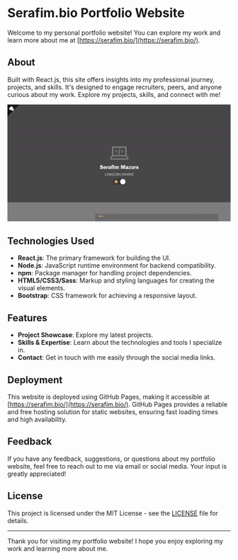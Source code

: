 # Serafim.bio Portfolio Website

Welcome to my personal portfolio website! You can explore my work and learn more about me at [https://serafim.bio/](https://serafim.bio/).

## About

Built with React.js, this site offers insights into my professional journey, projects, and skills. It's designed to engage recruiters, peers, and anyone curious about my work. Explore my projects, skills, and connect with me!

![Demo](/public/demogif.gif)

## Technologies Used

- **React.js**: The primary framework for building the UI.
- **Node.js**: JavaScript runtime environment for backend compatibility.
- **npm**: Package manager for handling project dependencies.
- **HTML5/CSS3/Sass**: Markup and styling languages for creating the visual elements.
- **Bootstrap**: CSS framework for achieving a responsive layout.

## Features

- **Project Showcase**: Explore my latest projects.
- **Skills & Expertise**: Learn about the technologies and tools I specialize in.
- **Contact**: Get in touch with me easily through the social media links.

## Deployment

This website is deployed using GitHub Pages, making it accessible at [https://serafim.bio/](https://serafim.bio/). GitHub Pages provides a reliable and free hosting solution for static websites, ensuring fast loading times and high availability.


## Feedback

If you have any feedback, suggestions, or questions about my portfolio website, feel free to reach out to me via email or social media. Your input is greatly appreciated!

## License

This project is licensed under the MIT License - see the [LICENSE](LICENSE) file for details.

---

Thank you for visiting my portfolio website! I hope you enjoy exploring my work and learning more about me.
